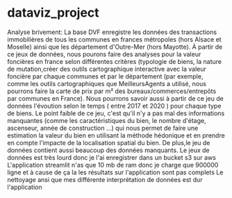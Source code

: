 # dataviz_project
 Analyse brivement:
La base DVF enregistre les données des transactions immobilières de tous les communes en frances métropoles (hors Alsace et Moselle) ainsi que les département d'Outre-Mer (hors Mayotte).
À partir de ce jeux de données, nous pourons faire des analyses pour la valeur foncières en france selon différentes critères (typologie de biens, la nature de mutation,créer des outils cartographique interactive avec la valeur foncière par chaque communes et par le département (par exemple, comme les outils cartographiques que MeilleursAgents a utilisé, nous pourrons faire la carte de prix par m² des bureaux/commerces/entrepôts par communes en France).
Nous pourrons savoir aussi à partir de ce jeu de données l'évoution selon le temps ( entre 2017 et 2020 ) pour chaque type de biens.
Le point faible de ce jeu, c'est qu'il n'y a pas mal des informations manquantes (comme les caractéristiques du bien, le nombre d'étage, ascenseur, année de construction ...) qui nous permet de faire une estimation la valeur du bien en utilisant la méthode hédonique et en prendre en compte l'impacte de la localisation spatial du bien.
De plus,le jeu de données contient aussi beaucoup des données manquants.
Le jeux de données est très lourd donc je l'ai enregistrer dans un bucket s3 sur aws
L'application streamlit n'as que 10 mb de ram donc je charge que 900000 ligne et à cause de ça la les résultats sur l'application sont pas complets 
Le nettoyage ansi que mes différente interprétation de données est dur l'application
